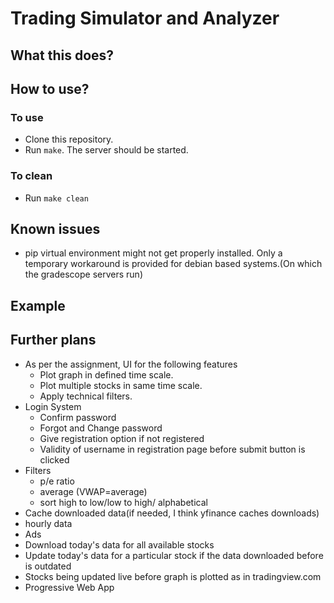 # Trading Simulator and Analyzer

## What this does?

## How to use?
### To use
* Clone this repository.
* Run `make`. The server should be started.

### To clean
* Run `make clean`

## Known issues
* pip virtual environment might not get properly installed. 
    Only a temporary workaround is provided for debian based systems.(On which the gradescope servers run)

## Example


## Further plans
* As per the assignment, UI for the following features
    * Plot graph in defined time scale.
    * Plot multiple stocks in same time scale.
    * Apply technical filters.
* Login System
    * Confirm password
    * Forgot and Change password 
    * Give registration option if not registered
    * Validity of username in registration page before submit button is clicked
* Filters
    * p/e ratio
    * average (VWAP=average)
    * sort high to low/low to high/ alphabetical  
* Cache downloaded data(if needed, I think yfinance caches downloads)
* hourly data
* Ads
* Download today's data for all available stocks
* Update today's data for a particular stock if the data downloaded before is outdated
* Stocks being updated live before graph is plotted as in tradingview.com 
* Progressive Web App